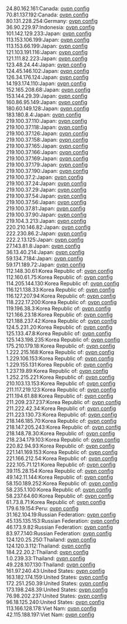 24.80.162.161:Canada: [ovpn config](vpn/24_80_162_161.ovpn)  
70.81.137.192:Canada: [ovpn config](vpn/70_81_137_192.ovpn)  
80.131.228.254:Germany: [ovpn config](vpn/80_131_228_254.ovpn)  
36.90.229.97:Indonesia: [ovpn config](vpn/36_90_229_97.ovpn)  
101.142.129.233:Japan: [ovpn config](vpn/101_142_129_233.ovpn)  
113.153.106.199:Japan: [ovpn config](vpn/113_153_106_199.ovpn)  
113.153.66.199:Japan: [ovpn config](vpn/113_153_66_199.ovpn)  
121.103.191.116:Japan: [ovpn config](vpn/121_103_191_116.ovpn)  
121.111.82.223:Japan: [ovpn config](vpn/121_111_82_223.ovpn)  
123.48.24.44:Japan: [ovpn config](vpn/123_48_24_44.ovpn)  
124.45.146.102:Japan: [ovpn config](vpn/124_45_146_102.ovpn)  
126.34.176.124:Japan: [ovpn config](vpn/126_34_176_124.ovpn)  
14.193.174.110:Japan: [ovpn config](vpn/14_193_174_110.ovpn)  
152.165.208.68:Japan: [ovpn config](vpn/152_165_208_68.ovpn)  
153.144.29.39:Japan: [ovpn config](vpn/153_144_29_39.ovpn)  
160.86.95.149:Japan: [ovpn config](vpn/160_86_95_149.ovpn)  
180.60.149.128:Japan: [ovpn config](vpn/180_60_149_128.ovpn)  
183.180.8.4:Japan: [ovpn config](vpn/183_180_8_4.ovpn)  
219.100.37.110:Japan: [ovpn config](vpn/219_100_37_110.ovpn)  
219.100.37.118:Japan: [ovpn config](vpn/219_100_37_118.ovpn)  
219.100.37.126:Japan: [ovpn config](vpn/219_100_37_126.ovpn)  
219.100.37.158:Japan: [ovpn config](vpn/219_100_37_158.ovpn)  
219.100.37.165:Japan: [ovpn config](vpn/219_100_37_165.ovpn)  
219.100.37.166:Japan: [ovpn config](vpn/219_100_37_166.ovpn)  
219.100.37.169:Japan: [ovpn config](vpn/219_100_37_169.ovpn)  
219.100.37.179:Japan: [ovpn config](vpn/219_100_37_179.ovpn)  
219.100.37.190:Japan: [ovpn config](vpn/219_100_37_190.ovpn)  
219.100.37.2:Japan: [ovpn config](vpn/219_100_37_2.ovpn)  
219.100.37.24:Japan: [ovpn config](vpn/219_100_37_24.ovpn)  
219.100.37.29:Japan: [ovpn config](vpn/219_100_37_29.ovpn)  
219.100.37.54:Japan: [ovpn config](vpn/219_100_37_54.ovpn)  
219.100.37.56:Japan: [ovpn config](vpn/219_100_37_56.ovpn)  
219.100.37.81:Japan: [ovpn config](vpn/219_100_37_81.ovpn)  
219.100.37.90:Japan: [ovpn config](vpn/219_100_37_90.ovpn)  
219.104.3.213:Japan: [ovpn config](vpn/219_104_3_213.ovpn)  
220.210.146.82:Japan: [ovpn config](vpn/220_210_146_82.ovpn)  
222.230.86.2:Japan: [ovpn config](vpn/222_230_86_2.ovpn)  
222.2.13.125:Japan: [ovpn config](vpn/222_2_13_125.ovpn)  
27.143.81.8:Japan: [ovpn config](vpn/27_143_81_8.ovpn)  
36.13.40.214:Japan: [ovpn config](vpn/36_13_40_214.ovpn)  
59.134.7.184:Japan: [ovpn config](vpn/59_134_7_184.ovpn)  
59.171.189.72:Japan: [ovpn config](vpn/59_171_189_72.ovpn)  
112.148.30.61:Korea Republic of: [ovpn config](vpn/112_148_30_61.ovpn)  
112.160.61.75:Korea Republic of: [ovpn config](vpn/112_160_61_75.ovpn)  
114.205.144.130:Korea Republic of: [ovpn config](vpn/114_205_144_130.ovpn)  
116.121.138.33:Korea Republic of: [ovpn config](vpn/116_121_138_33.ovpn)  
116.127.207.94:Korea Republic of: [ovpn config](vpn/116_127_207_94.ovpn)  
118.222.17.200:Korea Republic of: [ovpn config](vpn/118_222_17_200.ovpn)  
119.196.38.3:Korea Republic of: [ovpn config](vpn/119_196_38_3.ovpn)  
121.166.23.18:Korea Republic of: [ovpn config](vpn/121_166_23_18.ovpn)  
121.188.237.42:Korea Republic of: [ovpn config](vpn/121_188_237_42.ovpn)  
124.5.231.20:Korea Republic of: [ovpn config](vpn/124_5_231_20.ovpn)  
125.133.47.8:Korea Republic of: [ovpn config](vpn/125_133_47_8.ovpn)  
125.143.198.235:Korea Republic of: [ovpn config](vpn/125_143_198_235.ovpn)  
175.210.179.18:Korea Republic of: [ovpn config](vpn/175_210_179_18.ovpn)  
1.222.215.168:Korea Republic of: [ovpn config](vpn/1_222_215_168.ovpn)  
1.229.106.153:Korea Republic of: [ovpn config](vpn/1_229_106_153.ovpn)  
1.229.155.131:Korea Republic of: [ovpn config](vpn/1_229_155_131.ovpn)  
1.237.19.89:Korea Republic of: [ovpn config](vpn/1_237_19_89.ovpn)  
1.252.215.221:Korea Republic of: [ovpn config](vpn/1_252_215_221.ovpn)  
210.103.13.153:Korea Republic of: [ovpn config](vpn/210_103_13_153.ovpn)  
211.117.219.123:Korea Republic of: [ovpn config](vpn/211_117_219_123.ovpn)  
211.194.61.88:Korea Republic of: [ovpn config](vpn/211_194_61_88.ovpn)  
211.209.237.237:Korea Republic of: [ovpn config](vpn/211_209_237_237.ovpn)  
211.222.42.34:Korea Republic of: [ovpn config](vpn/211_222_42_34.ovpn)  
211.223.130.73:Korea Republic of: [ovpn config](vpn/211_223_130_73.ovpn)  
218.146.185.70:Korea Republic of: [ovpn config](vpn/218_146_185_70.ovpn)  
218.147.205.243:Korea Republic of: [ovpn config](vpn/218_147_205_243.ovpn)  
218.148.78.30:Korea Republic of: [ovpn config](vpn/218_148_78_30.ovpn)  
218.234.179.103:Korea Republic of: [ovpn config](vpn/218_234_179_103.ovpn)  
220.82.94.93:Korea Republic of: [ovpn config](vpn/220_82_94_93.ovpn)  
221.141.169.153:Korea Republic of: [ovpn config](vpn/221_141_169_153.ovpn)  
221.166.212.54:Korea Republic of: [ovpn config](vpn/221_166_212_54.ovpn)  
222.105.71.121:Korea Republic of: [ovpn config](vpn/222_105_71_121.ovpn)  
39.115.28.154:Korea Republic of: [ovpn config](vpn/39_115_28_154.ovpn)  
49.142.11.144:Korea Republic of: [ovpn config](vpn/49_142_11_144.ovpn)  
58.150.189.252:Korea Republic of: [ovpn config](vpn/58_150_189_252.ovpn)  
58.235.1.100:Korea Republic of: [ovpn config](vpn/58_235_1_100.ovpn)  
58.237.64.60:Korea Republic of: [ovpn config](vpn/58_237_64_60.ovpn)  
61.73.8.71:Korea Republic of: [ovpn config](vpn/61_73_8_71.ovpn)  
179.6.19.154:Peru: [ovpn config](vpn/179_6_19_154.ovpn)  
31.162.104.19:Russian Federation: [ovpn config](vpn/31_162_104_19.ovpn)  
45.135.135.153:Russian Federation: [ovpn config](vpn/45_135_135_153.ovpn)  
46.173.9.82:Russian Federation: [ovpn config](vpn/46_173_9_82.ovpn)  
83.97.7.140:Russian Federation: [ovpn config](vpn/83_97_7_140.ovpn)  
124.120.25.250:Thailand: [ovpn config](vpn/124_120_25_250.ovpn)  
124.120.3.112:Thailand: [ovpn config](vpn/124_120_3_112.ovpn)  
184.22.20.2:Thailand: [ovpn config](vpn/184_22_20_2.ovpn)  
1.0.239.33:Thailand: [ovpn config](vpn/1_0_239_33.ovpn)  
49.228.107.130:Thailand: [ovpn config](vpn/49_228_107_130.ovpn)  
161.97.240.43:United States: [ovpn config](vpn/161_97_240_43.ovpn)  
163.182.174.159:United States: [ovpn config](vpn/163_182_174_159.ovpn)  
172.251.250.39:United States: [ovpn config](vpn/172_251_250_39.ovpn)  
173.198.248.39:United States: [ovpn config](vpn/173_198_248_39.ovpn)  
76.98.202.237:United States: [ovpn config](vpn/76_98_202_237.ovpn)  
96.18.125.240:United States: [ovpn config](vpn/96_18_125_240.ovpn)  
113.166.128.178:Viet Nam: [ovpn config](vpn/113_166_128_178.ovpn)  
42.115.188.197:Viet Nam: [ovpn config](vpn/42_115_188_197.ovpn)  
